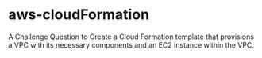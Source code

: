 # aws-cloudFormation
A Challenge Question to Create a Cloud Formation template that provisions a VPC with its necessary components and an EC2 instance within the VPC.
